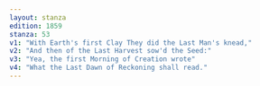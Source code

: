 ```yaml
---
layout: stanza
edition: 1859
stanza: 53
v1: "With Earth's first Clay They did the Last Man's knead,"
v2: "And then of the Last Harvest sow'd the Seed:"
v3: "⁠Yea, the first Morning of Creation wrote"
v4: "What the Last Dawn of Reckoning shall read."
---
```

